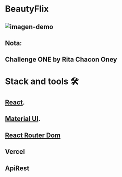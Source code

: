 #  BeautyFlix
![imagen-demo](./public/beauty-demo.jpg)
---
## Nota:

Challenge ONE by Rita Chacon Oney
---

# Stack and tools 🛠️
## [React](https://es.reactjs.org).
## [Material UI](https://mui.com).
## [React Router Dom](https://reactrouter.com/en/dev)
## Vercel
## ApiRest
